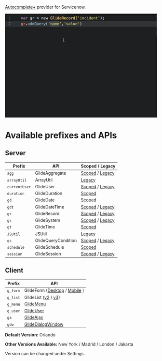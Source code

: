 [Autocomplete+](https://atom.io/packages/autocomplete-plus) provider for Servicenow.

![alt text](https://raw.githubusercontent.com/rubenferrero/autocomplete-servicenow/master/autocomplete-servicenow.gif "Servicenow Autocomplete Example")

# Available prefixes and APIs #

## Server ##
| Prefix | API | Scoped / Legacy |
| --- | --- | --- |
| `agg` | GlideAggregate | [Scoped](https://developer.servicenow.com/app.do#!/api_doc?v=orlando&id=c_GlideAggregateScopedAPI) / [Legacy](https://developer.servicenow.com/app.do#!/api_doc?v=orlando&id=c_GlideAggregateAPI) |
| `arrayUtil` | ArrayUtil | [Legacy](https://developer.servicenow.com/app.do#!/api_doc?v=orlando&id=c_ArrayUtilAPI) |
| `currentUser` | GlideUser | [Scoped](https://developer.servicenow.com/app.do#!/api_doc?v=orlando&id=c_GlideUserScopedAPI) / [Legacy](https://developer.servicenow.com/app.do#!/api_doc?v=orlando&id=GUserAPI) |
| `duration` | GlideDuration | [Scoped](https://developer.servicenow.com/app.do#!/api_doc?v=orlando&id=c_GlideDurationScopedAPI) |
| `gd` | GlideDate | [Scoped](https://developer.servicenow.com/app.do#!/api_doc?v=orlando&id=c_GlideDateScopedAPI.dita) |
| `gdt` | GlideDateTime | [Scoped](https://developer.servicenow.com/app.do#!/api_doc?v=orlando&id=c_APIRef) / [Legacy](https://developer.servicenow.com/app.do#!/api_doc?v=orlando&id=c_GlideDateTimeAPI) |
| `gr` | GlideRecord | [Scoped](https://developer.servicenow.com/app.do#!/api_doc?v=orlando&id=c_GlideRecordScopedAPI) / [Legacy](https://developer.servicenow.com/app.do#!/api_doc?v=orlando&id=c_GlideRecordAPI) |
| `gs` | GlideSystem | [Scoped](https://developer.servicenow.com/app.do#!/api_doc?v=orlando&id=c_GlideSystemScopedAPI) / [Legacy](https://developer.servicenow.com/app.do#!/api_doc?v=orlando&id=c_GlideSystemAPI) |
| `gt` | GlideTime | [Scoped](https://developer.servicenow.com/app.do#!/api_doc?v=orlando&id=c_GlideTimeScoped) |
| `JSUtil` | JSUtil | [Legacy](https://developer.servicenow.com/app.do#!/api_doc?v=orlando&id=c_JSUtilAPI) |
| `qc` | GlideQueryCondition | [Scoped](https://developer.servicenow.com/app.do#!/api_doc?v=orlando&id=c_GlideQueryConditionScopedAPI) / [Legacy](https://developer.servicenow.com/app.do#!/api_doc?v=orlando&id=c_GlideQueryConditionAPI) |
| `schedule` | GlideSchedule | [Scoped](https://developer.servicenow.com/app.do#!/api_doc?v=orlando&id=c_GlideScheduleScopedAPI) |
| `session` | GlideSession | [Scoped](https://developer.servicenow.com/app.do#!/api_doc?v=orlando&id=c_GlideSessionScopedAPI) / [Legacy](https://developer.servicenow.com/app.do#!/api_doc?v=orlando&id=c_GlideSessionAPI) |

## Client ##
| Prefix | API |
| --- | --- |
| `g_form` | GlideForm ([Desktop](https://developer.servicenow.com/app.do#!/api_doc?v=orlando&id=c_GlideFormAPI) / [Mobile](https://developer.servicenow.com/app.do#!/api_doc?v=orlando&id=c_MobileGlideForm_API) ) |
| `g_list` | GlideList ([v2](https://developer.servicenow.com/app.do#!/api_doc?v=orlando&id=c_GlideList2API) / [v3](https://developer.servicenow.com/app.do#!/api_doc?v=orlando&id=c_GlideListV3API)) |
| `g_menu` | [GlideMenu](https://developer.servicenow.com/app.do#!/api_doc?v=orlando&id=c_GlideMenuAPI) |
| `g_user` | [GlideUser](https://developer.servicenow.com/app.do#!/api_doc?v=orlando&id=c_GlideUserAPI) |
| `ga` | [GlideAjax](https://developer.servicenow.com/app.do#!/api_doc?v=orlando&id=c_GlideAjaxV3API) |
| `gdw` | [GlideDialogWindow](https://developer.servicenow.com/app.do#!/api_doc?v=orlando&id=c_GlideDialogWindowAPI) |


**Default Version:** Orlando

**Other Versions Available:** New York / Madrid / London / Jakarta

Version can be changed under Settings.
